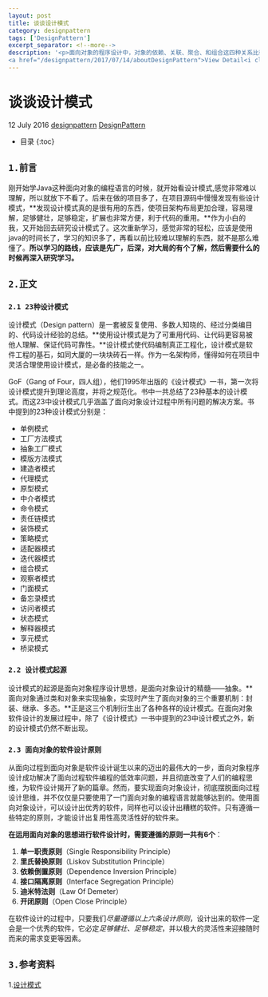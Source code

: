 ```yaml
---
layout: post
title: 谈谈设计模式
category: designpattern
tags: ['DesignPattern']
excerpt_separator: <!--more-->
description: '<p>面向对象的程序设计中，对象的依赖、关联、聚合、和组合这四种关系比较容易混淆。他们在编程语言中的体检基本相同的，仅仅是在语义上有所区别，语义指的是上下文环境、特定情景等。下面来详细谈论下Java是如何提现依赖、关联、聚合、和组合。</p>
<a href="/designpattern/2017/07/14/aboutDesignPattern">View Detail<i class="fa fa-angle-right"></i></a>'
---
```

<!--more-->
<div class="article-wrap">
    <h1 id="t1" class="article-title">谈谈设计模式</h1><!--标题-->
    <p class="article-attrs">
        <span><i class="fa fa-clock-o"></i>12 July 2016</span>
        <span><i class="fa fa-book"></i><a href="/categories/designpattern">designpattern</a></span><!--分类-->
        <span><i class="fa fa-tags"></i><a href="/tags/DesignPattern"> DesignPattern</a></span><!--标签-->
    </p>
 </div>
 
 * 目录
 {:toc}

##  `1.前言`

刚开始学Java这种面向对象的编程语言的时候，就开始看设计模式,感觉非常难以理解，所以就放下不看了。后来在做的项目多了，在项目源码中慢慢发现有些设计模式，**发现设计模式真的是很有用的东西，使项目架构布局更加合理，容易理解，足够健壮，足够稳定，扩展也非常方便，利于代码的重用。**作为小白的我，又开始回去研究设计模式了。这次重新学习，感觉非常的轻松，应该是使用java的时间长了，学习的知识多了，再看以前比较难以理解的东西，就不是那么难懂了。**所以学习的路线，应该是先广，后深，对大局的有个了解，然后需要什么的时候再深入研究学习。**


##  `2.正文`
### `2.1 23种设计模式`
设计模式（Design pattern）是一套被反复使用、多数人知晓的、经过分类编目的、代码设计经验的总结。**使用设计模式是为了可重用代码、让代码更容易被他人理解、保证代码可靠性。**设计模式使代码编制真正工程化，设计模式是软件工程的基石，如同大厦的一块块砖石一样。作为一名架构师，懂得如何在项目中灵活合理使用设计模式，是必备的技能之一。

   GoF（Gang of Four，四人组），他们1995年出版的《设计模式》一书，第一次将设计模式提升到理论高度，并将之规范化。书中一共总结了23种基本的设计模式。而这23中设计模式几乎涵盖了面向对象设计过程中所有问题的解决方案。书中提到的23种设计模式分别是：
   
+ 单例模式　
+ 工厂方法模式　
+ 抽象工厂模式　
+ 模版方法模式　
+ 建造者模式　
+ 代理模式　
+ 原型模式　
+ 中介者模式　
+ 命令模式　
+ 责任链模式　
+ 装饰模式　
+ 策略模式　
+ 适配器模式　
+ 迭代器模式　
+ 组合模式　
+ 观察者模式　
+ 门面模式　
+ 备忘录模式　
+ 访问者模式　
+ 状态模式
+ 解释器模式　
+ 享元模式　
+ 桥梁模式
 
### `2.2 设计模式起源`
 
 设计模式的起源是面向对象程序设计思想，是面向对象设计的精髓——抽象。**面向对象通过类和对象来实现抽象，实现时产生了面向对象的三个重要机制：封装、继承、多态。**正是这三个机制衍生出了各种各样的设计模式。在面向对象软件设计的发展过程中，除了《设计模式》一书中提到的23中设计模式之外，新的设计模式仍然不断出现。
 
### `2.3 面向对象的软件设计原则`
 
从面向过程到面向对象是软件设计诞生以来的迈出的最伟大的一步，面向对象程序设计成功解决了面向过程软件编程的低效率问题，并且彻底改变了人们的编程思维，为软件设计揭开了新的篇章。然而，要实现面向对象设计，彻底摆脱面向过程设计思维，并不仅仅是只要使用了一门面向对象的编程语言就能够达到的。使用面向对象设计，可以设计出优秀的软件，同样也可以设计出糟糕的软件。只有遵循一些特定的原则，才能设计出复用性高灵活性好的软件来。

**在运用面向对象的思想进行软件设计时，需要遵循的原则一共有6个**：

1.  **单一职责原则**（Single Responsibility Principle）
2.  **里氏替换原则**（Liskov Substitution Principle）
3.  **依赖倒置原则**（Dependence Inversion Principle）
4.  **接口隔离原则**（Interface Segregation Principle）
5.  **迪米特法则**（Law Of Demeter）
6.  **开闭原则**（Open Close Principle）
 
  在软件设计的过程中，只要我们*尽量遵循以上六条设计原则*，设计出来的软件一定会是一个优秀的软件，它必定*足够健壮、足够稳定*，并以极大的灵活性来迎接随时而来的需求变更等因素。
  
## `3.参考资料`

1.[设计模式](http://design-patterns.readthedocs.io/zh_CN/latest/read_uml.html "Title")







































